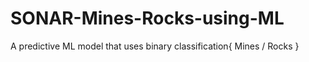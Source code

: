 # SONAR-Mines-Rocks-using-ML
A predictive ML model that uses binary classification{ Mines / Rocks }
